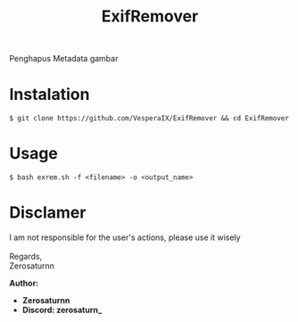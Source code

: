 <h1 align="center">ExifRemover</h1>

<br>

Penghapus Metadata gambar

# Instalation
`$ git clone https://github.com/VesperaIX/ExifRemover && cd ExifRemover`<br>

# Usage
`$ bash exrem.sh -f <filename> -o <output_name>`

# Disclamer
I am not responsible for the user's actions, please use it wisely
<br>
<br>
Regards,
<br>
Zerosaturnn

**Author:**
- **Zerosaturnn**
- **Discord: zerosaturn_**
